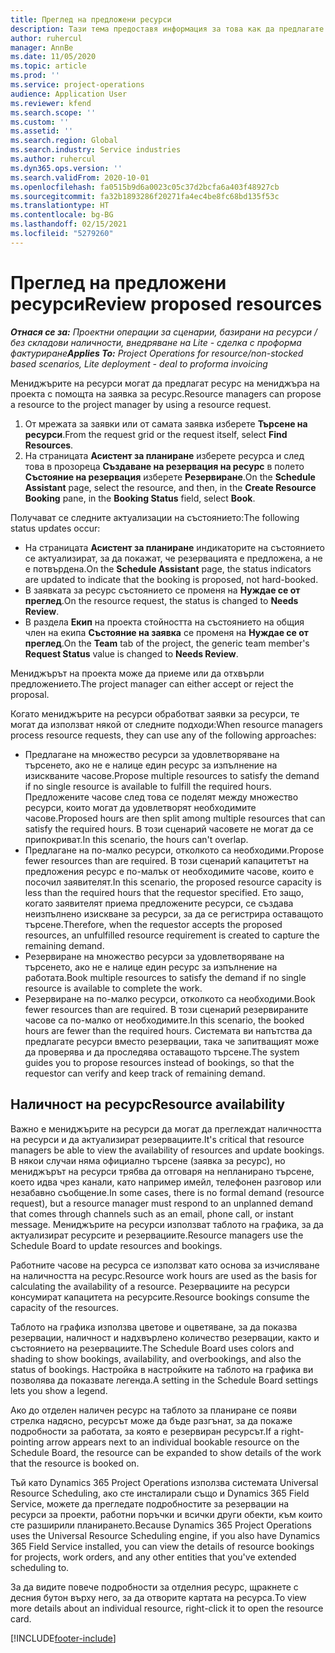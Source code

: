 ```yaml
---
title: Преглед на предложени ресурси
description: Тази тема предоставя информация за това как да предлагате ресурси за проекти.
author: ruhercul
manager: AnnBe
ms.date: 11/05/2020
ms.topic: article
ms.prod: ''
ms.service: project-operations
audience: Application User
ms.reviewer: kfend
ms.search.scope: ''
ms.custom: ''
ms.assetid: ''
ms.search.region: Global
ms.search.industry: Service industries
ms.author: ruhercul
ms.dyn365.ops.version: ''
ms.search.validFrom: 2020-10-01
ms.openlocfilehash: fa0515b9d6a0023c05c37d2bcfa6a403f48927cb
ms.sourcegitcommit: fa32b1893286f20271fa4ec4be8fc68bd135f53c
ms.translationtype: HT
ms.contentlocale: bg-BG
ms.lasthandoff: 02/15/2021
ms.locfileid: "5279260"
---
```

# <a name="review-proposed-resources"></a><span data-ttu-id="6c3ac-103">Преглед на предложени ресурси</span><span class="sxs-lookup"><span data-stu-id="6c3ac-103">Review proposed resources</span></span>

<span data-ttu-id="6c3ac-104">_**Отнася се за:** Проектни операции за сценарии, базирани на ресурси / без складови наличности, внедряване на Lite - сделка с проформа фактуриране_</span><span class="sxs-lookup"><span data-stu-id="6c3ac-104">_**Applies To:** Project Operations for resource/non-stocked based scenarios, Lite deployment - deal to proforma invoicing_</span></span>

<span data-ttu-id="6c3ac-105">Мениджърите на ресурси могат да предлагат ресурс на мениджъра на проекта с помощта на заявка за ресурс.</span><span class="sxs-lookup"><span data-stu-id="6c3ac-105">Resource managers can propose a resource to the project manager by using a resource request.</span></span>

1. <span data-ttu-id="6c3ac-106">От мрежата за заявки или от самата заявка изберете **Търсене на ресурси**.</span><span class="sxs-lookup"><span data-stu-id="6c3ac-106">From the request grid or the request itself, select **Find Resources**.</span></span>
2. <span data-ttu-id="6c3ac-107">На страницата **Асистент за планиране** изберете ресурса и след това в прозореца **Създаване на резервация на ресурс** в полето **Състояние на резервация** изберете **Резервиране**.</span><span class="sxs-lookup"><span data-stu-id="6c3ac-107">On the **Schedule Assistant** page, select the resource, and then, in the **Create Resource Booking** pane, in the **Booking Status** field, select **Book**.</span></span>

<span data-ttu-id="6c3ac-108">Получават се следните актуализации на състоянието:</span><span class="sxs-lookup"><span data-stu-id="6c3ac-108">The following status updates occur:</span></span>

- <span data-ttu-id="6c3ac-109">На страницата **Асистент за планиране** индикаторите на състоянието се актуализират, за да покажат, че резервацията е предложена, а не е потвърдена.</span><span class="sxs-lookup"><span data-stu-id="6c3ac-109">On the **Schedule Assistant** page, the status indicators are updated to indicate that the booking is proposed, not hard-booked.</span></span>
- <span data-ttu-id="6c3ac-110">В заявката за ресурс състоянието се променя на **Нуждае се от преглед**.</span><span class="sxs-lookup"><span data-stu-id="6c3ac-110">On the resource request, the status is changed to **Needs Review**.</span></span>
- <span data-ttu-id="6c3ac-111">В раздела **Екип** на проекта стойността на състоянието на общия член на екипа **Състояние на заявка** се променя на **Нуждае се от преглед**.</span><span class="sxs-lookup"><span data-stu-id="6c3ac-111">On the **Team** tab of the project, the generic team member's **Request Status** value is changed to **Needs Review**.</span></span>

<span data-ttu-id="6c3ac-112">Мениджърът на проекта може да приеме или да отхвърли предложението.</span><span class="sxs-lookup"><span data-stu-id="6c3ac-112">The project manager can either accept or reject the proposal.</span></span>

<span data-ttu-id="6c3ac-113">Когато мениджърите на ресурси обработват заявки за ресурси, те могат да използват някой от следните подходи:</span><span class="sxs-lookup"><span data-stu-id="6c3ac-113">When resource managers process resource requests, they can use any of the following approaches:</span></span>

- <span data-ttu-id="6c3ac-114">Предлагане на множество ресурси за удовлетворяване на търсенето, ако не е налице един ресурс за изпълнение на изискваните часове.</span><span class="sxs-lookup"><span data-stu-id="6c3ac-114">Propose multiple resources to satisfy the demand if no single resource is available to fulfill the required hours.</span></span> <span data-ttu-id="6c3ac-115">Предложените часове след това се поделят между множество ресурси, които могат да удовлетворят необходимите часове.</span><span class="sxs-lookup"><span data-stu-id="6c3ac-115">Proposed hours are then split among multiple resources that can satisfy the required hours.</span></span> <span data-ttu-id="6c3ac-116">В този сценарий часовете не могат да се припокриват.</span><span class="sxs-lookup"><span data-stu-id="6c3ac-116">In this scenario, the hours can't overlap.</span></span>
- <span data-ttu-id="6c3ac-117">Предлагане на по-малко ресурси, отколкото са необходими.</span><span class="sxs-lookup"><span data-stu-id="6c3ac-117">Propose fewer resources than are required.</span></span> <span data-ttu-id="6c3ac-118">В този сценарий капацитетът на предложения ресурс е по-малък от необходимите часове, които е посочил заявителят.</span><span class="sxs-lookup"><span data-stu-id="6c3ac-118">In this scenario, the proposed resource capacity is less than the required hours that the requestor specified.</span></span> <span data-ttu-id="6c3ac-119">Ето защо, когато заявителят приема предложените ресурси, се създава неизпълнено изискване за ресурси, за да се регистрира оставащото търсене.</span><span class="sxs-lookup"><span data-stu-id="6c3ac-119">Therefore, when the requestor accepts the proposed resources, an unfulfilled resource requirement is created to capture the remaining demand.</span></span>
- <span data-ttu-id="6c3ac-120">Резервиране на множество ресурси за удовлетворяване на търсенето, ако не е налице един ресурс за изпълнение на работата.</span><span class="sxs-lookup"><span data-stu-id="6c3ac-120">Book multiple resources to satisfy the demand if no single resource is available to complete the work.</span></span>
- <span data-ttu-id="6c3ac-121">Резервиране на по-малко ресурси, отколкото са необходими.</span><span class="sxs-lookup"><span data-stu-id="6c3ac-121">Book fewer resources than are required.</span></span> <span data-ttu-id="6c3ac-122">В този сценарий резервираните часове са по-малко от необходимите.</span><span class="sxs-lookup"><span data-stu-id="6c3ac-122">In this scenario, the booked hours are fewer than the required hours.</span></span> <span data-ttu-id="6c3ac-123">Системата ви напътства да предлагате ресурси вместо резервации, така че запитващият може да проверява и да проследява оставащото търсене.</span><span class="sxs-lookup"><span data-stu-id="6c3ac-123">The system guides you to propose resources instead of bookings, so that the requestor can verify and keep track of remaining demand.</span></span>

## <a name="resource-availability"></a><span data-ttu-id="6c3ac-124">Наличност на ресурс</span><span class="sxs-lookup"><span data-stu-id="6c3ac-124">Resource availability</span></span>

<span data-ttu-id="6c3ac-125">Важно е мениджърите на ресурси да могат да преглеждат наличността на ресурси и да актуализират резервациите.</span><span class="sxs-lookup"><span data-stu-id="6c3ac-125">It's critical that resource managers be able to view the availability of resources and update bookings.</span></span> <span data-ttu-id="6c3ac-126">В някои случаи няма официално търсене (заявка за ресурс), но мениджърът на ресурси трябва да отговаря на непланирано търсене, което идва чрез канали, като например имейл, телефонен разговор или незабавно съобщение.</span><span class="sxs-lookup"><span data-stu-id="6c3ac-126">In some cases, there is no formal demand (resource request), but a resource manager must respond to an unplanned demand that comes through channels such as an email, phone call, or instant message.</span></span> <span data-ttu-id="6c3ac-127">Мениджърите на ресурси използват таблото на графика, за да актуализират ресурсите и резервациите.</span><span class="sxs-lookup"><span data-stu-id="6c3ac-127">Resource managers use the Schedule Board to update resources and bookings.</span></span>

<span data-ttu-id="6c3ac-128">Работните часове на ресурса се използват като основа за изчисляване на наличността на ресурс.</span><span class="sxs-lookup"><span data-stu-id="6c3ac-128">Resource work hours are used as the basis for calculating the availability of a resource.</span></span> <span data-ttu-id="6c3ac-129">Резервациите на ресурси консумират капацитета на ресурсите.</span><span class="sxs-lookup"><span data-stu-id="6c3ac-129">Resource bookings consume the capacity of the resources.</span></span>

<span data-ttu-id="6c3ac-130">Таблото на графика използва цветове и оцветяване, за да показва резервации, наличност и надхвърлено количество резервации, както и състоянието на резервациите.</span><span class="sxs-lookup"><span data-stu-id="6c3ac-130">The Schedule Board uses colors and shading to show bookings, availability, and overbookings, and also the status of bookings.</span></span> <span data-ttu-id="6c3ac-131">Настройка в настройките на таблото на графика ви позволява да показвате легенда.</span><span class="sxs-lookup"><span data-stu-id="6c3ac-131">A setting in the Schedule Board settings lets you show a legend.</span></span>

<span data-ttu-id="6c3ac-132">Ако до отделен наличен ресурс на таблото за планиране се появи стрелка надясно, ресурсът може да бъде разгънат, за да покаже подробности за работата, за която е резервиран ресурсът.</span><span class="sxs-lookup"><span data-stu-id="6c3ac-132">If a right-pointing arrow appears next to an individual bookable resource on the Schedule Board, the resource can be expanded to show details of the work that the resource is booked on.</span></span>

<span data-ttu-id="6c3ac-133">Тъй като Dynamics 365 Project Operations използва системата Universal Resource Scheduling, ако сте инсталирали също и Dynamics 365 Field Service, можете да прегледате подробностите за резервации на ресурси за проекти, работни поръчки и всички други обекти, към които сте разширили планирането.</span><span class="sxs-lookup"><span data-stu-id="6c3ac-133">Because Dynamics 365 Project Operations uses the Universal Resource Scheduling engine, if you also have Dynamics 365 Field Service installed, you can view the details of resource bookings for projects, work orders, and any other entities that you've extended scheduling to.</span></span>

<span data-ttu-id="6c3ac-134">За да видите повече подробности за отделния ресурс, щракнете с десния бутон върху него, за да отворите картата на ресурса.</span><span class="sxs-lookup"><span data-stu-id="6c3ac-134">To view more details about an individual resource, right-click it to open the resource card.</span></span>



[!INCLUDE[footer-include](../includes/footer-banner.md)]